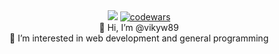 <div align="center">
   <img src="https://github-readme-stats.vercel.app/api?username=vikyw89&show_icons=true&theme=transparent"/>
   <a href="https://www.codewars.com/users/vikyw89"> 
      <img alt="codewars" src="https://www.codewars.com/users/vikyw89/badges/large">
   </a>
   <div>
      👋 Hi, I’m @vikyw89
   </div>
   <div>
      👀 I’m interested in web development and general programming
   </div>
</div>

